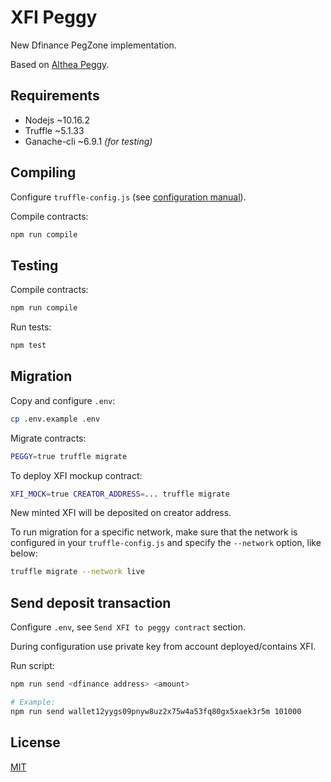 # XFI Peggy

New Dfinance PegZone implementation.

Based on [Althea Peggy](https://github.com/cosmos/peggy/tree/althea-peggy).

## Requirements

- Nodejs ~10.16.2
- Truffle ~5.1.33
- Ganache-cli ~6.9.1 *(for testing)*

## Compiling

Configure `truffle-config.js` (see [configuration manual](http://truffleframework.com/docs/advanced/configuration)).

Compile contracts:

```bash
npm run compile
```

## Testing

Compile contracts:

```bash
npm run compile
```

Run tests:

```bash
npm test
```

## Migration

Copy and configure `.env`:

```bash
cp .env.example .env
```

Migrate contracts:

```bash
PEGGY=true truffle migrate
```

To deploy XFI mockup contract:

```bash
XFI_MOCK=true CREATOR_ADDRESS=... truffle migrate
```

New minted XFI will be deposited on creator address.

To run migration for a specific network, make sure that the network is configured in your `truffle-config.js` and specify the `--network` option, like below:

```bash
truffle migrate --network live
```

## Send deposit transaction

Configure `.env`, see `Send XFI to peggy contract` section.

During configuration use private key from account deployed/contains XFI.

Run script:

```bash
npm run send <dfinance address> <amount>

# Example: 
npm run send wallet12yygs09pnyw8uz2x75w4a53fq80gx5xaek3r5m 101000
```

## License

[MIT](./LICENSE)
